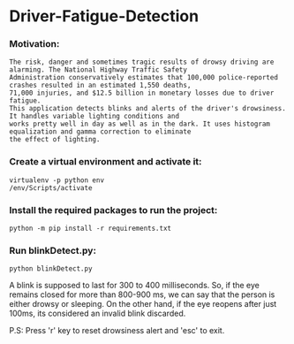 # Driver-Fatigue-Detection

### Motivation:
	The risk, danger and sometimes tragic results of drowsy driving are alarming. The National Highway Traffic Safety 
	Administration conservatively estimates that 100,000 police-reported crashes resulted in an estimated 1,550 deaths,
	71,000 injuries, and $12.5 billion in monetary losses due to driver fatigue.
	This application detects blinks and alerts of the driver's drowsiness. It handles variable lighting conditions and 
	works pretty well in day as well as in the dark. It uses histogram equalization and gamma correction to eliminate 
	the effect of lighting.

### Create a virtual environment and activate it:
	virtualenv -p python env
	/env/Scripts/activate

### Install the required packages to run the project:
	python -m pip install -r requirements.txt

### Run blinkDetect.py:
	python blinkDetect.py


A blink is supposed to last for 300 to 400 milliseconds. So, if the eye remains closed for more than 800-900 ms, we can say that
the person is either drowsy or sleeping. On the other hand, if the eye reopens after just 100ms, its considered an invalid blink 
discarded.

P.S: Press 'r' key to reset drowsiness alert and 'esc' to exit.